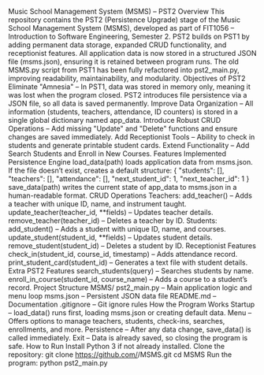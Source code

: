 Music School Management System (MSMS) – PST2
Overview
This repository contains the PST2 (Persistence Upgrade) stage of the Music School Management System (MSMS), developed as part of FIT1056 – Introduction to Software Engineering, Semester 2. PST2 builds on PST1 by adding permanent data storage, expanded CRUD functionality, and receptionist features. All application data is now stored in a structured JSON file (msms.json), ensuring it is retained between program runs.
The old MSMS.py script from PST1 has been fully refactored into pst2_main.py, improving readability, maintainability, and modularity.
Objectives of PST2
Eliminate "Amnesia" – In PST1, data was stored in memory only, meaning it was lost when the program closed. PST2 introduces file persistence via a JSON file, so all data is saved permanently.
Improve Data Organization – All information (students, teachers, attendance, ID counters) is stored in a single global dictionary named app_data.
Introduce Robust CRUD Operations – Add missing "Update" and "Delete" functions and ensure changes are saved immediately.
Add Receptionist Tools – Ability to check in students and generate printable student cards.
Extend Functionality – Add Search Students and Enroll in New Courses.
Features Implemented
Persistence Engine
load_data(path) loads application data from msms.json. If the file doesn’t exist, creates a default structure:
{
"students": [],
"teachers": [],
"attendance": [],
"next_student_id": 1,
"next_teacher_id": 1
}
save_data(path) writes the current state of app_data to msms.json in a human-readable format.
CRUD Operations
Teachers:
add_teacher() – Adds a teacher with unique ID, name, and instrument taught.
update_teacher(teacher_id, **fields) – Updates teacher details.
remove_teacher(teacher_id) – Deletes a teacher by ID.
Students:
add_student() – Adds a student with unique ID, name, and courses.
update_student(student_id, **fields) – Updates student details.
remove_student(student_id) – Deletes a student by ID.
Receptionist Features
check_in(student_id, course_id, timestamp) – Adds attendance record.
print_student_card(student_id) – Generates a text file with student details.
Extra PST2 Features
search_students(query) – Searches students by name.
enroll_in_course(student_id, course_name) – Adds a course to a student’s record.
Project Structure
MSMS/
pst2_main.py – Main application logic and menu loop
msms.json – Persistent JSON data file
README.md – Documentation
.gitignore – Git ignore rules
How the Program Works
Startup – load_data() runs first, loading msms.json or creating default data.
Menu – Offers options to manage teachers, students, check-ins, searches, enrollments, and more.
Persistence – After any data change, save_data() is called immediately.
Exit – Data is already saved, so closing the program is safe.
How to Run
Install Python 3 if not already installed.
Clone the repository:
git clone https://github.com/<your-username>/MSMS.git
cd MSMS
Run the program:
python pst2_main.py
